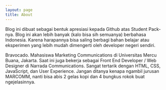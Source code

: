 ```yaml
---
layout: page
title: About
---
```


<p class="message">
	Blog ini dibuat sebagai bentuk apresiasi kepada Github atas Student Pack-nya. Blog ini akan lebih banyak (kalo bisa sih semuanya) berbahasa Indonesia. Karena harapannya bisa saling berbagi bahan belajar atau eksperimen yang lebih mudah dimengerti oleh developer negeri sendiri.
</p>

Bravocado. Mahasiswa Marketing Communications di Universitas Mercu Buana, Jakarta. Saat ini juga bekerja sebagai Front End Developer / Web Designer di Narrada Communications. Sangat tertarik dengan HTML, CSS, JavaScript, dan User Experience. Jangan ditanya kenapa ngambil jurusan MARCOMM, nanti bisa abis 2 gelas kopi dan 4 bungkus rokok buat ngejelasinnya.